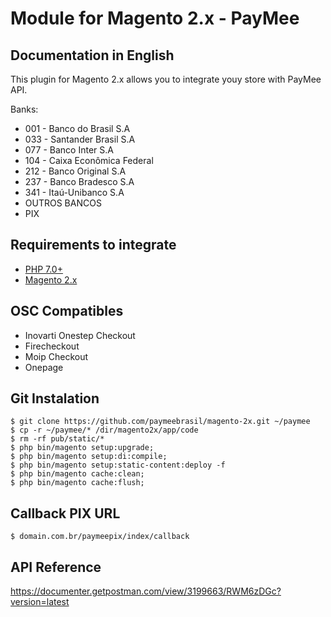 # Module for Magento 2.x - PayMee

## Documentation in English

This plugin for Magento 2.x allows you to integrate youy store with PayMee API.

Banks:

- 001 - Banco do Brasil S.A
- 033 - Santander Brasil S.A
- 077 - Banco Inter S.A
- 104 - Caixa Econômica Federal
- 212 - Banco Original S.A
- 237 - Banco Bradesco S.A
- 341 - Itaú-Unibanco S.A
- OUTROS BANCOS
- PIX

## Requirements to integrate
- [PHP 7.0+](https://www.php.net)
- [Magento 2.x](https://magento.com/tech-resources/download)

## OSC Compatibles
- Inovarti Onestep Checkout
- Firecheckout
- Moip Checkout
- Onepage

## Git Instalation
    $ git clone https://github.com/paymeebrasil/magento-2x.git ~/paymee
    $ cp -r ~/paymee/* /dir/magento2x/app/code
    $ rm -rf pub/static/*
    $ php bin/magento setup:upgrade;
    $ php bin/magento setup:di:compile;
    $ php bin/magento setup:static-content:deploy -f
    $ php bin/magento cache:clean;
    $ php bin/magento cache:flush;   

## Callback PIX URL
	$ domain.com.br/paymeepix/index/callback

## API Reference
https://documenter.getpostman.com/view/3199663/RWM6zDGc?version=latest